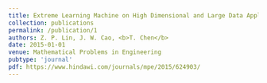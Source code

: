 ```yaml
---
title: Extreme Learning Machine on High Dimensional and Large Data Applications
collection: publications
permalink: /publication/1
authors: Z. P. Lin, J. W. Cao, <b>T. Chen</b>
date: 2015-01-01
venue: Mathematical Problems in Engineering
pubtype: 'journal'
pdf: https://www.hindawi.com/journals/mpe/2015/624903/
---
```


<!-- paperurl: 'http://academicpages.github.io/files/paper1.pdf'
citation: 'Your Name, You. (2009). &quot;Paper Title Number 1.&quot; <i>Journal 1</i>. 1(1).' -->
<!-- [Download paper here](http://academicpages.github.io/files/paper1.pdf) -->
